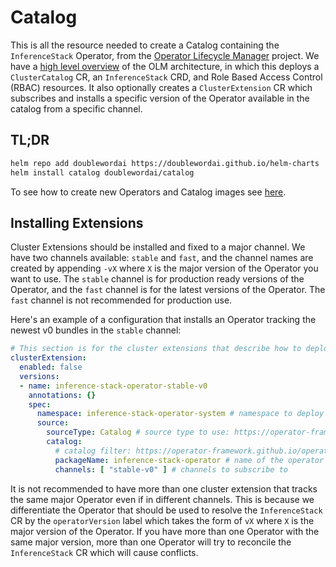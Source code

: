 # Catalog

This is all the resource needed to create a Catalog containing the `InferenceStack` Operator, from the [Operator Lifecycle Manager](https://operator-framework.github.io/operator-controller/) project. We have a [high level overview](../../operator-lifecycle-manager/README.md#overview) of the OLM architecture, in which this deploys a `ClusterCatalog` CR, an `InferenceStack` CRD, and Role Based Access Control (RBAC) resources. It also optionally creates a `ClusterExtension` CR which subscribes and installs a specific version of the Operator available in the catalog from a specific channel.

## TL;DR

```bash
helm repo add doublewordai https://doublewordai.github.io/helm-charts
helm install catalog doublewordai/catalog
```

To see how to create new Operators and Catalog images see [here](../../operator-lifecycle-manager/CONTRIBUTING.md#publishing).

## Installing Extensions

Cluster Extensions should be installed and fixed to a major channel. We have two channels available: `stable` and `fast`, and the channel names are created by appending `-vX` where `X` is the major version of the Operator you want to use. The `stable` channel is for production ready versions of the Operator, and the `fast` channel is for the latest versions of the Operator. The `fast` channel is not recommended for production use.

Here's an example of a configuration that installs an Operator tracking the newest v0 bundles in the `stable` channel:

```yaml
# This section is for the cluster extensions that describe how to deploy the operator. More information can be found here: https://operator-framework.github.io/operator-controller/api-reference/operator-controller-api-reference/#clusterextension
clusterExtension:
  enabled: false
  versions:
  - name: inference-stack-operator-stable-v0
    annotations: {}
    spec:
      namespace: inference-stack-operator-system # namespace to deploy the operator into
      source:
        sourceType: Catalog # source type to use: https://operator-framework.github.io/operator-controller/api-reference/operator-controller-api-reference/#sourceconfig
        catalog:
          # catalog filter: https://operator-framework.github.io/operator-controller/api-reference/operator-controller-api-reference/#catalogfilter
          packageName: inference-stack-operator # name of the operator
          channels: [ "stable-v0" ] # channels to subscribe to
```

It is not recommended to have more than one cluster extension that tracks the same major Operator even if in different channels. This is because we differentiate the Operator that should be used to resolve the `InferenceStack` CR by the `operatorVersion` label which takes the form of `vX` where `X` is the major version of the Operator. If you have more than one Operator with the same major version, more than one Operator will try to reconcile the `InferenceStack` CR which will cause conflicts.
